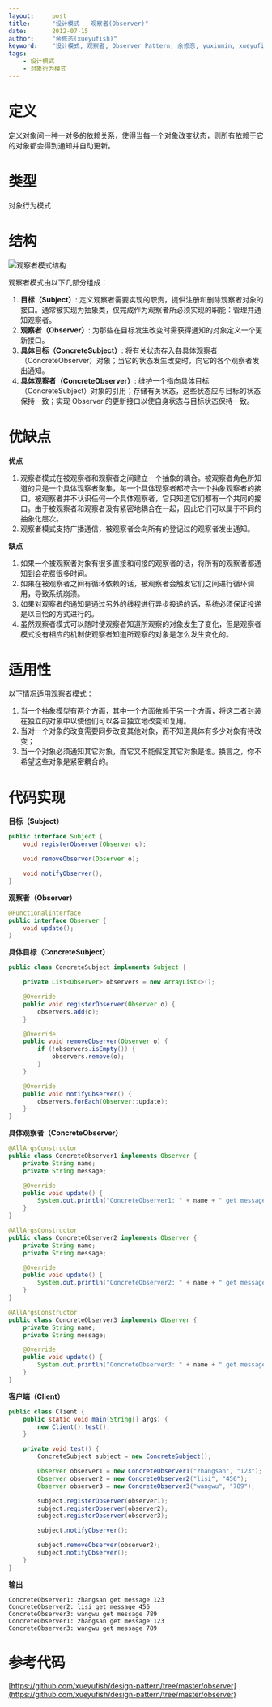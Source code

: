 ```yaml
---
layout:     post
title:      "设计模式 - 观察者(Observer)"
date:       2012-07-15
author:     "余修忞(xueyufish)"
keyword:    "设计模式, 观察者, Observer Pattern, 余修忞, yuxiumin, xueyufish"
tags:
    - 设计模式
    - 对象行为模式
---
```


# 定义
定义对象间一种一对多的依赖关系，使得当每一个对象改变状态，则所有依赖于它的对象都会得到通知并自动更新。

# 类型
对象行为模式

# 结构
![观察者模式结构](http://img.yuxiumin.com/screenshots/design-patterns/ac2f733f8f9dbe2564a6d4c4e358abaf.jpg)

观察者模式由以下几部分组成：

1. **目标（Subject）**: 定义观察者需要实现的职责，提供注册和删除观察者对象的接口。通常被实现为抽象类，仅完成作为观察者所必须实现的职能：管理并通知观察者。
2. **观察者（Observer）**: 为那些在目标发生改变时需获得通知的对象定义一个更新接口。
3. **具体目标（ConcreteSubject）**: 将有关状态存入各具体观察者（ConcreteObserver）对象；当它的状态发生改变时，向它的各个观察者发出通知。
4. **具体观察者（ConcreteObserver）**: 维护一个指向具体目标（ConcreteSubject）对象的引用；存储有关状态，这些状态应与目标的状态保持一致；实现 Observer 的更新接口以使自身状态与目标状态保持一致。

# 优缺点

**优点**
1. 观察者模式在被观察者和观察者之间建立一个抽象的耦合。被观察者角色所知道的只是一个具体现察者聚集，每一个具体现察者都符合一个抽象观察者的接口。被观察者并不认识任何一个具体观察者，它只知道它们都有一个共同的接口。由于被观察者和观察者没有紧密地耦合在一起，因此它们可以属于不同的抽象化层次。
2. 观察者模式支持广播通信，被观察者会向所有的登记过的观察者发出通知。

**缺点**
1. 如果一个被观察者对象有很多直接和间接的观察者的话，将所有的观察者都通知到会花费很多时间。
2. 如果在被观察者之间有循环依赖的话，被观察者会触发它们之间进行循环调用，导致系统崩溃。
3. 如果对观察者的通知是通过另外的线程进行异步投递的话，系统必须保证投递是以自恰的方式进行的。
4. 虽然观察者模式可以随时使观察者知道所观察的对象发生了变化，但是观察者模式没有相应的机制使观察者知道所观察的对象是怎么发生变化的。

# 适用性

以下情况适用观察者模式：

1. 当一个抽象模型有两个方面，其中一个方面依赖于另一个方面，将这二者封装在独立的对象中以使他们可以各自独立地改变和复用。
2. 当对一个对象的改变需要同步改变其他对象，而不知道具体有多少对象有待改变；
3. 当一个对象必须通知其它对象，而它又不能假定其它对象是谁。换言之，你不希望这些对象是紧密耦合的。

# 代码实现

**目标（Subject）**
```java
public interface Subject {
    void registerObserver(Observer o);

    void removeObserver(Observer o);

    void notifyObserver();
}
```

**观察者（Observer）**
```java
@FunctionalInterface
public interface Observer {
    void update();
}
```

**具体目标（ConcreteSubject）**
```java
public class ConcreteSubject implements Subject {

    private List<Observer> observers = new ArrayList<>();

    @Override
    public void registerObserver(Observer o) {
        observers.add(o);
    }

    @Override
    public void removeObserver(Observer o) {
        if (!observers.isEmpty()) {
            observers.remove(o);
        }
    }

    @Override
    public void notifyObserver() {
        observers.forEach(Observer::update);
    }
}
```

**具体观察者（ConcreteObserver）**
```java
@AllArgsConstructor
public class ConcreteObserver1 implements Observer {
    private String name;
    private String message;

    @Override
    public void update() {
        System.out.println("ConcreteObserver1: " + name + " get message " + message);
    }
}

@AllArgsConstructor
public class ConcreteObserver2 implements Observer {
    private String name;
    private String message;

    @Override
    public void update() {
        System.out.println("ConcreteObserver2: " + name + " get message " + message);
    }
}

@AllArgsConstructor
public class ConcreteObserver3 implements Observer {
    private String name;
    private String message;

    @Override
    public void update() {
        System.out.println("ConcreteObserver3: " + name + " get message " + message);
    }
}
```

**客户端（Client）**
```java
public class Client {
    public static void main(String[] args) {
        new Client().test();
    }

    private void test() {
        ConcreteSubject subject = new ConcreteSubject();

        Observer observer1 = new ConcreteObserver1("zhangsan", "123");
        Observer observer2 = new ConcreteObserver2("lisi", "456");
        Observer observer3 = new ConcreteObserver3("wangwu", "789");

        subject.registerObserver(observer1);
        subject.registerObserver(observer2);
        subject.registerObserver(observer3);

        subject.notifyObserver();

        subject.removeObserver(observer2);
        subject.notifyObserver();
    }
}
```

**输出**
```
ConcreteObserver1: zhangsan get message 123
ConcreteObserver2: lisi get message 456
ConcreteObserver3: wangwu get message 789
ConcreteObserver1: zhangsan get message 123
ConcreteObserver3: wangwu get message 789
```

# 参考代码
[https://github.com/xueyufish/design-pattern/tree/master/observer](https://github.com/xueyufish/design-pattern/tree/master/observer)